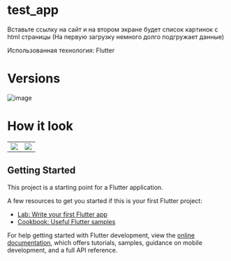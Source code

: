 # test_app

Вставьте ссылку на сайт и на втором экране будет список картинок с html страницы
(На первую загрузку немного долго подгружает данные)

Использованная технология: Flutter

# Versions
![image](https://github.com/n0ndescr1pt/FlutterSber/assets/112966572/9d068dd3-56e8-4a33-b854-a07eaf12b0e4)

# How it look
<table >
  <tr>
    <td><img src="https://github.com/n0ndescr1pt/getImageFromWebSite/assets/112966572/4810bdda-32f1-4006-af74-ed7da784aadf"/></td>
    <td><img src="https://github.com/n0ndescr1pt/getImageFromWebSite/assets/112966572/aaacb157-ae23-4fc7-bcad-ff7ceb177417"/></td>
  </tr>
</table>

## Getting Started

This project is a starting point for a Flutter application.

A few resources to get you started if this is your first Flutter project:

- [Lab: Write your first Flutter app](https://docs.flutter.dev/get-started/codelab)
- [Cookbook: Useful Flutter samples](https://docs.flutter.dev/cookbook)

For help getting started with Flutter development, view the
[online documentation](https://docs.flutter.dev/), which offers tutorials,
samples, guidance on mobile development, and a full API reference.
